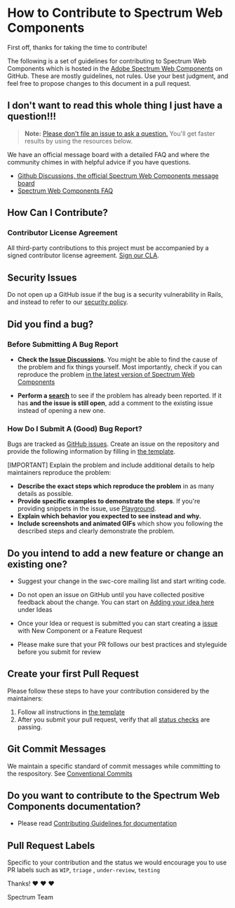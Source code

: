 # How to Contribute to Spectrum Web Components

First off, thanks for taking the time to contribute!

The following is a set of guidelines for contributing to Spectrum Web Components which is hosted in the [Adobe Spectrum Web Components](https://github.com/adobe/spectrum-web-components) on GitHub. These are mostly guidelines, not rules. Use your best judgment, and feel free to propose changes to this document in a pull request.

## I don't want to read this whole thing I just have a question!!!

> **Note:** [Please don't file an issue to ask a question.](https://github.com/adobe/spectrum-web-components/discussions) You'll get faster results by using the resources below.

We have an official message board with a detailed FAQ and where the community chimes in with helpful advice if you have questions.

-   [Github Discussions, the official Spectrum Web Components message board](https://github.com/adobe/spectrum-web-components/discussions)
-   [Spectrum Web Components FAQ](https://github.com/adobe/spectrum-web-components/discussions/categories/q-a)

## How Can I Contribute?

### Contributor License Agreement

All third-party contributions to this project must be accompanied by a signed contributor
license agreement. [Sign our CLA](http://opensource.adobe.com/cla.html).

## Security Issues

Do not open up a GitHub issue if the bug is a security vulnerability in Rails, and instead to refer to our [security policy](https://helpx.adobe.com/security/alertus.html).

## Did you find a bug?

### Before Submitting A Bug Report

-   **Check the [Issue Discussions](https://github.com/adobe/spectrum-web-components/issues).** You might be able to find the cause of the problem and fix things yourself. Most importantly, check if you can reproduce the problem [in the latest version of Spectrum Web Components](https://studio.webcomponents.dev/workspace/adobe)

-   **Perform a [search](https://github.com/adobe/spectrum-web-components/issues)** to see if the problem has already been reported. If it has **and the issue is still open**, add a comment to the existing issue instead of opening a new one.

### How Do I Submit A (Good) Bug Report?

Bugs are tracked as [GitHub issues](https://guides.github.com/features/issues/). Create an issue on the repository and provide the following information by filling in [the template](https://github.com/adobe/spectrum-web-components/blob/main/.github/ISSUE_TEMPLATE/bug_report.yaml).

[IMPORTANT] Explain the problem and include additional details to help maintainers reproduce the problem:

-   **Describe the exact steps which reproduce the problem** in as many details as possible.
-   **Provide specific examples to demonstrate the steps**. If you're providing snippets in the issue, use [Playground](https://studio.webcomponents.dev/workspace/adobe).
-   **Explain which behavior you expected to see instead and why.**
-   **Include screenshots and animated GIFs** which show you following the described steps and clearly demonstrate the problem.

## Do you intend to add a new feature or change an existing one?

-   Suggest your change in the swc-core mailing list and start writing code.

-   Do not open an issue on GitHub until you have collected positive feedback about the change. You can start on [Adding your idea here](https://github.com/adobe/spectrum-web-components/discussions/categories/ideas) under Ideas

-   Once your Idea or request is submitted you can start creating a [issue](https://github.com/adobe/spectrum-web-components/issues/new/choose) with New Component or a Feature Request

-   Please make sure that your PR follows our best practices and styleguide before you submit for review

## Create your first Pull Request

Please follow these steps to have your contribution considered by the maintainers:

1. Follow all instructions in [the template](PULL_REQUEST_TEMPLATE.md)
2. After you submit your pull request, verify that all [status checks](https://help.github.com/articles/about-status-checks/) are passing.

## Git Commit Messages

We maintain a specific standard of commit messages while committing to the respository. See [Conventional Commits](https://www.conventionalcommits.org/en/v1.0.0/#summary)

## Do you want to contribute to the Spectrum Web Components documentation?

-   Please read [Contributing Guidelines for documentation](https://github.com/adobe/spectrum-web-components#documentation)

## Pull Request Labels

Specific to your contribution and the status we would encourage you to use PR labels such as `WIP`, `triage` , `under-review`, `testing`

Thanks! :heart: :heart: :heart:

Spectrum Team
